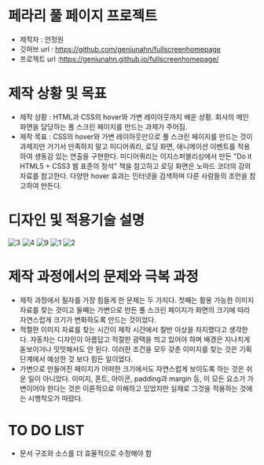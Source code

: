 # 페라리 풀 페이지 프로젝트
- 제작자 : 안정원
- 깃허브 url : https://github.com/geniunahn/fullscreenhomepage
- 프로젝트 url :https://geniunahn.github.io/fullscreenhomepage/

# 제작 상황 및 목표
- 제작 상황 : HTML과 CSS의 hover와 가변 레이아웃까지 배운 상황. 회사의 메인 화면을 담당하는 풀 스크린 페이지를 만드는 과제가 주어짐.
- 제작 목표 : CSS의 hover와 가변 레이아웃만으로 풀 스크린 페이지를 만드는 것이 과제지만 거기서 만족하지 말고 미디어쿼리, 로딩 화면, 애니메이션 이벤트를 적용하여 생동감 있는 연출을 구현한다. 미디어쿼리는 이지스퍼블리싱에서 만든 "Do it HTML5 + CSS3 웹 표준의 정석" 책을 참고하고 로딩 화면은 노마드 코더의 강의 자료를 참고한다. 다양한 hover 효과는 인터넷을 검색하며 다른 사람들의 조언을 참고하여 만든다.

# 디자인 및 적용기술 설명
![3](https://user-images.githubusercontent.com/106502672/209603978-65fa17c3-6dad-4904-8b85-d44f69118555.jpg)
![4](https://user-images.githubusercontent.com/106502672/209609401-2b8b2b5c-894b-430e-9c5a-0f319c6ce996.jpg)
![9](https://user-images.githubusercontent.com/106502672/209604049-f3191f0f-b75b-4975-a353-682d6f584080.jpg)
![1](https://user-images.githubusercontent.com/106502672/209609550-87269884-a0ef-4ed2-97b4-fdc001331c15.jpg)
![2](https://user-images.githubusercontent.com/106502672/209604080-318fcfee-2573-487f-a662-4687e1a78f4f.jpg)

# 제작 과정에서의 문제와 극복 과정
- 제작 과정에서 필자를 가장 힘들게 한 문제는 두 가지다. 첫째는 활용 가능한 이미지 자료를 찾는 것이고 둘째는 가변으로 만든 풀 스크린 페이지가 화면의 크기에 따라 자연스럽게 크기가 변화하도록 만드는 것이었다. 
- 적절한 이미지 자료를 찾는 시간이 제작 시간에서 절반 이상을 차지했다고 생각한다. 자동차는 디자인이 아름답고 적절한 광택을 띄고 있어야 하며 배경은 지나치게 돋보이거나 밋밋해서도 안 된다. 이러한 조건을 모두 갖춘 이미지를 찾는 것은 기획 단계에서 예상한 것 보다 힘든 일이었다.
- 가변으로 만들어진 페이지가 어떠한 크기에서도 자연스럽게 보이도록 하는 것은 쉬운 일이 아니었다. 이미지, 폰트, 아이콘, padding과 margin 등, 이 모든 요소가 가변이어야 한다는 것은 이론적으로 이해하고 있었지만 실제로 그것을 적용하는 것에는 시행착오가 따랐다.  

# TO DO LIST 
- 문서 구조와 소스를 더 효율적으로 수정해야 함
